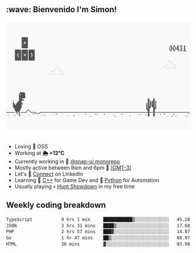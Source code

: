 <h2>:wave: <b>Bienvenido I'm Simon!&nbsp;</b></h2>

<section>
  <img src="./static/banner.gif" height=300 width=1000>
</section>

<br>

<ul>
  <li>
     Loving 🤍 OSS
  </li>
  <li>
		<!--START_SECTION:weather-->
		Working at <b>🌦   +12°C</b>
		<!--END_SECTION:weather-->
  </li>
  <li>
    Currently working in 🎨&nbsp;<a href=https://github.com/snapverse/snap-ui target=_blank>@snap-ui monorepo</a>
  </li>
  <li>
    Mostly active between 9am and 6pm 🚩 <a href=https://onlinealarmkur.com/world/es target=_blank>(GMT-3)</a>
  </li>
  <li>
    Let's 🔗&nbsp;<a href=https://www.linkedin.com/in/itssimmons target=_blank>Connect</a> on LinkedIn
  </li>
  <li>
    Learning 👴&nbsp;<a href=https://images3.memedroid.com/images/UPLOADED755/65f2bce6734f6.webp target=_blank>C++</a> for Game Dev and 🐍&nbsp;<a href=https://qph.cf2.quoracdn.net/main-qimg-4472b6229cb75bf66ab531f3ebd4f975-lq target=_blank>Python</a> for Automation
  </li>
  <li>
    Usually playing 💀&nbsp;<a href=https://www.huntshowdown.com target=_blank>Hunt Showdown</a> in my free time
  </li>
</ul>

<h2><b>Weekly coding breakdown </b></h2>

<!--START_SECTION:waka-->

```txt
TypeScript           9 hrs 1 min     ███████████▒░░░░░░░░░░░░░   45.28 %
JSON                 3 hrs 31 mins   ████▒░░░░░░░░░░░░░░░░░░░░   17.68 %
PHP                  2 hrs 57 mins   ███▓░░░░░░░░░░░░░░░░░░░░░   14.87 %
Go                   1 hr 47 mins    ██▒░░░░░░░░░░░░░░░░░░░░░░   08.97 %
HTML                 36 mins         ▓░░░░░░░░░░░░░░░░░░░░░░░░   03.08 %
```

<!--END_SECTION:waka-->
